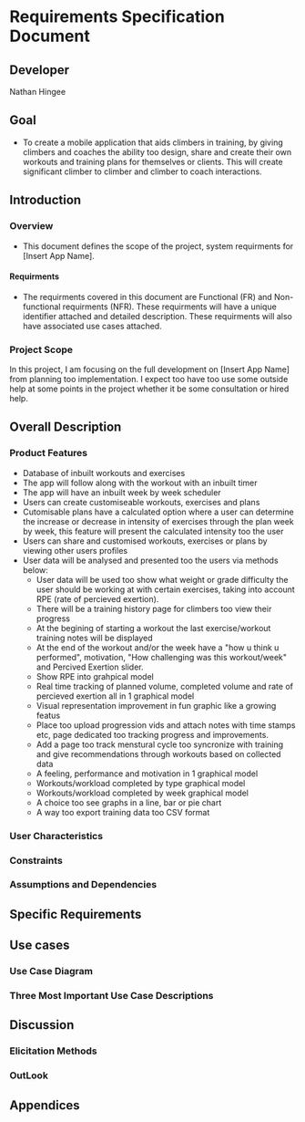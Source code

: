 # Requirements Specification Document

## Developer
Nathan Hingee

## Goal
- To create a mobile application that aids climbers in training, by giving climbers and coaches the ability too design, share and create their own workouts and training plans for themselves or clients. This will create  significant climber to climber and climber to coach interactions.

## Introduction
### Overview
- This document defines the scope of the project, system requirments for [Insert App Name].
  
#### Requirments
- The requirments covered in this document are Functional (FR) and Non-functional requirments (NFR). These requirments will have a unique identifier attached and detailed description. These requirments will also have associated use cases attached.


### Project Scope
In this project, I am focusing on the full development on [Insert App Name] from planning too implementation. I expect too have too use some outside help at some points in the project whether it be some consultation or hired help.

## Overall Description
### Product Features
- Database of inbuilt workouts and exercises
- The app will follow along with the workout with an inbuilt timer
- The app will have an inbuilt week by week scheduler
- Users can create customiseable workouts, exercises and plans
- Cutomisable plans have a calculated option where a user can determine the increase or decrease in intensity of exercises through the plan week by week, this feature will present the calculated intensity too the user
- Users can share and customised workouts, exercises or plans by viewing other users profiles
- User data will be analysed and presented too the users via methods below:
  - User data will be used too show what weight or grade difficulty the user should be working at with certain exercises, taking into account RPE (rate of percieved exertion).
  - There will be a training history page for climbers too view their progress
  - At the begining of starting a workout the last exercise/workout training notes will be displayed
  - At the end of the workout and/or the week have a "how u think u performed", motivation, "How challenging was this workout/week" and Percived Exertion slider.
  - Show RPE into grahpical model
  - Real time tracking of planned volume, completed volume and rate of percieved exertion all in 1 graphical model
  - Visual representation improvement in fun graphic like a growing featus
  - Place too upload progression vids and attach notes with time stamps etc, page dedicated too tracking progress and improvements.
  - Add a page too track menstural cycle too syncronize with training and give recommendations through workouts based on collected data
  - A feeling, performance and motivation in 1 graphical model
  - Workouts/workload completed by type graphical model
  -  Workouts/workload completed by week graphical model
  - A choice too see graphs in a line, bar or pie chart
  - A way too export training data too CSV format


### User Characteristics

### Constraints

### Assumptions and Dependencies

## Specific Requirements

## Use cases
### Use Case Diagram

### Three Most Important Use Case Descriptions

## Discussion
### Elicitation Methods

### OutLook

## Appendices

